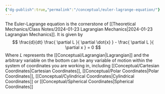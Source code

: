 ```yaml
---
{"dg-publish":true,"permalink":"/conceptual/euler-lagrange-equation/"}
---
```


The Euler-Lagrange equation is the cornerstone of [[Theoretical Mechanics/Class Notes/2024-01-23 Lagrangian Mechanics\|2024-01-23 Lagrangian Mechanics]]. 
It is given by 
$$
\frac{d}{dt} \frac{ \partial L }{ \partial \dot{x} }  - \frac{ \partial L }{ \partial x }  = 0
$$
Where $L$ represents the [[Conceptual/Lagrangian\|Lagrangian]] and the arbitrary variable on the bottom can be any variable of motion within the system of coordinates you are working in, including [[Conceptual/Cartesian Coordinates\|Cartesian Coordinates]], [[Conceptual/Polar Coordinates\|Polar Coordinates]], [[Conceptual/Cylindrical Coordinates\|Cylindrical Coordinates]] or [[Conceptual/Spherical Coordinates\|Spherical Coordinates]]
